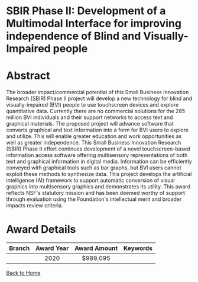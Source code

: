 
SBIR Phase II: Development of a Multimodal Interface for improving independence of Blind and Visually-Impaired people
=====================================================================================================================

# Abstract


The broader impact/commercial potential of this Small Business Innovation Research (SBIR) Phase II project will develop a new technology for blind and visually-impaired (BVI) people to use touchscreen devices and explore quantitative data. Currently there are no commercial solutions for the 285 million BVI individuals and their support networks to access text and graphical materials. The proposed project will advance software that converts graphical and text information into a form for BVI users to explore and utilize. This will enable greater education and work opportunities as well as greater independence. This Small Business Innovation Research (SBIR) Phase II effort continues development of a novel touchscreen-based information access software offering multisensory representations of both text and graphical information in digital media. Information can be efficiently conveyed with graphical tools such as bar graphs, but BVI users cannot exploit these methods to synthesize data. This project develops the artificial intelligence (AI) framework to support automatic conversion of visual graphics into multisensory graphics and demonstrates its utility. This award reflects NSF's statutory mission and has been deemed worthy of support through evaluation using the Foundation's intellectual merit and broader impacts review criteria.  

# Award Details

|Branch|Award Year|Award Amount|Keywords|
| :---: | :---: | :---: | :---: |
||2020|$989,095||
  
  


[Back to Home](https://github.com/chrischow/dod_sbir_awards#647)